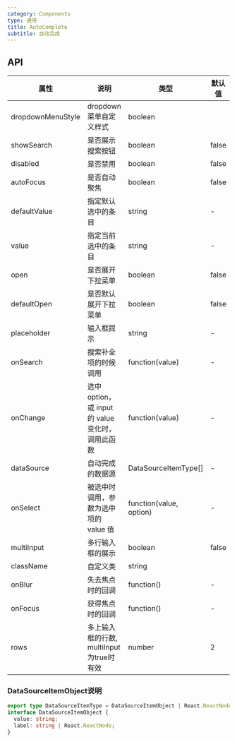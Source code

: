 ```yaml
---
category: Components
type: 通用
title: AutoComplete
subtitle: 自动完成
---
```


## API

| 属性 | 说明 | 类型 | 默认值 |
| --- | --- | ---  | ---   |
| dropdownMenuStyle | dropdown 菜单自定义样式 | boolean |  |
| showSearch | 是否展示搜索按钮 | boolean | false |
| disabled | 是否禁用  | boolean | false |
| autoFocus  | 是否自动聚焦 | boolean| false|
| defaultValue | 指定默认选中的条目 | string | - |
| value | 指定当前选中的条目 | string | -|
| open | 是否展开下拉菜单 | boolean  | false  |
| defaultOpen | 是否默认展开下拉菜单 | boolean | false |
| placeholder | 输入框提示 | string | - |
| onSearch | 搜索补全项的时候调用 | function(value) | - |
| onChange | 选中 option，或 input 的 value 变化时，调用此函数  | function(value) | - |
|dataSource | 自动完成的数据源| DataSourceItemType[] | - |
|onSelect | 被选中时调用，参数为选中项的 value 值 |  function(value, option) | - |
|multiInput| 多行输入框的展示| boolean | false |
|className|自定义类| string| |
|onBlur|失去焦点时的回调|function()|-|
|onFocus|获得焦点时的回调|function()|-|
|rows | 多上输入框的行数, multiInput为true时有效| number| 2 |

### DataSourceItemObject说明
```typescript
export type DataSourceItemType = DataSourceItemObject | React.ReactNode;
interface DataSourceItemObject {
  value: string;
  label: string | React.ReactNode;
}
```